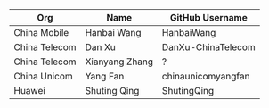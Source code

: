 | Org                    | Name                     | GitHub Username           |
| -----------------------| -------------------------|---------------------------|
| China Mobile | Hanbai Wang | HanbaiWang |
| China Telecom | Dan Xu | DanXu-ChinaTelecom |
| China Telecom | Xianyang Zhang | ? |
| China Unicom | Yang Fan | chinaunicomyangfan |
| Huawei | Shuting Qing | ShutingQing |
